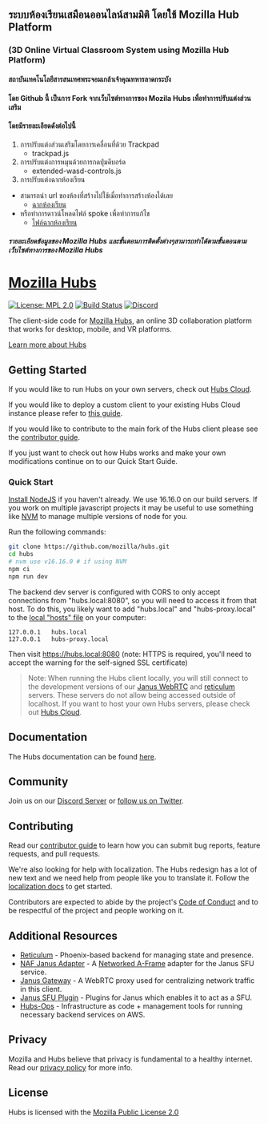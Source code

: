 ## ระบบห้องเรียนเสมือนออนไลน์สามมิติ โดยใช้ Mozilla Hub Platform
### (3D Online Virtual Classroom System using Mozilla Hub Platform)
#### สถาบันเทคโนโลยีสารสนเทศพระจอมเกล้าเจ้าคุณทหารลาดกระบัง

#### โดย Github นี้ เป็นการ Fork จากเว็บไซต์ทางการของ Mozila Hubs เพื่อทำการปรับแต่งส่วนเสริม
#### โดยมีรายละเอียดดังต่อไปนี้

1. การปรับแต่งส่วนเสริมโดยการเคลื่อนที่ด้วย Trackpad 
    * trackpad.js
2. การปรับแต่งการหมุนด้วยการกดปุ่มคีบอร์ด
    * extended-wasd-controls.js
3. การปรับแต่งฉากห้องเรียน 
+ สามารถนำ url ของห้องที่สร้างไปใช้เมื่อทำการสร้างห้องได้เลย
    * [ฉากห้องเรียน](https://hubs.mozilla.com/scenes/594JLfN) 
+ หรือทำการดาวน์โหลดไฟล์ spoke เพื่อทำการแก้ไข 
    * [ไฟล์ฉากห้องเรียน](https://drive.google.com/file/d/14k6hgLfrrNqrbJWl03pD2sKaLNhrGXwl/view)

##### รายละเอียดข้อมูลของ Mozilla Hubs และขั้นตอนการติดตั้งต่างๆสามารถทำได้ตามขั้นตอนตามเว็บไซต์ทางการของ Mozilla Hubs




# [Mozilla Hubs](https://hubs.mozilla.com/)

[![License: MPL 2.0](https://img.shields.io/badge/License-MPL%202.0-brightgreen.svg)](https://opensource.org/licenses/MPL-2.0) [![Build Status](https://travis-ci.org/mozilla/hubs.svg?branch=master)](https://travis-ci.org/mozilla/hubs) [![Discord](https://img.shields.io/discord/498741086295031808)](https://discord.gg/CzAbuGu)

The client-side code for [Mozilla Hubs](https://hubs.mozilla.com/), an online 3D collaboration platform that works for desktop, mobile, and VR platforms.

[Learn more about Hubs](https://hubs.mozilla.com/docs/welcome.html)

## Getting Started

If you would like to run Hubs on your own servers, check out [Hubs Cloud](https://hubs.mozilla.com/docs/hubs-cloud-intro.html).

If you would like to deploy a custom client to your existing Hubs Cloud instance please refer to [this guide](https://hubs.mozilla.com/docs/hubs-cloud-custom-clients.html).

If you would like to contribute to the main fork of the Hubs client please see the [contributor guide](./CONTRIBUTING.md).

If you just want to check out how Hubs works and make your own modifications continue on to our Quick Start Guide.

### Quick Start

[Install NodeJS](https://nodejs.org) if you haven't already. We use 16.16.0 on our build servers. If you work on multiple javascript projects it may be useful to use something like [NVM](https://github.com/nvm-sh/nvm) to manage multiple versions of node for you.

Run the following commands:

```bash
git clone https://github.com/mozilla/hubs.git
cd hubs
# nvm use v16.16.0 # if using NVM
npm ci
npm run dev
```

The backend dev server is configured with CORS to only accept connections from "hubs.local:8080", so you will need to access it from that host. To do this, you likely want to add "hubs.local" and "hubs-proxy.local" to the [local "hosts" file](https://phoenixnap.com/kb/how-to-edit-hosts-file-in-windows-mac-or-linux) on your computer:

```
127.0.0.1	hubs.local
127.0.0.1	hubs-proxy.local
```

Then visit https://hubs.local:8080 (note: HTTPS is required, you'll need to accept the warning for the self-signed SSL certificate)

> Note: When running the Hubs client locally, you will still connect to the development versions of our [Janus WebRTC](https://github.com/mozilla/janus-plugin-sfu) and [reticulum](https://github.com/mozilla/reticulum) servers. These servers do not allow being accessed outside of localhost. If you want to host your own Hubs servers, please check out [Hubs Cloud](https://hubs.mozilla.com/docs/hubs-cloud-intro.html).

## Documentation

The Hubs documentation can be found [here](https://hubs.mozilla.com/docs).

## Community

Join us on our [Discord Server](https://discord.gg/CzAbuGu) or [follow us on Twitter](https://twitter.com/MozillaHubs).

## Contributing

Read our [contributor guide](./CONTRIBUTING.md) to learn how you can submit bug reports, feature requests, and pull requests.

We're also looking for help with localization. The Hubs redesign has a lot of new text and we need help from people like you to translate it. Follow the [localization docs](./src/assets/locales/README.md) to get started.

Contributors are expected to abide by the project's [Code of Conduct](./CODE_OF_CONDUCT.md) and to be respectful of the project and people working on it.

## Additional Resources

* [Reticulum](https://github.com/mozilla/reticulum) - Phoenix-based backend for managing state and presence.
* [NAF Janus Adapter](https://github.com/mozilla/naf-janus-adapter) - A [Networked A-Frame](https://github.com/networked-aframe) adapter for the Janus SFU service.
* [Janus Gateway](https://github.com/meetecho/janus-gateway) - A WebRTC proxy used for centralizing network traffic in this client.
* [Janus SFU Plugin](https://github.com/mozilla/janus-plugin-sfu) - Plugins for Janus which enables it to act as a SFU.
* [Hubs-Ops](https://github.com/mozilla/hubs-ops) - Infrastructure as code + management tools for running necessary backend services on AWS.

## Privacy

Mozilla and Hubs believe that privacy is fundamental to a healthy internet. Read our [privacy policy](https://www.mozilla.org/en-US/privacy/hubs/) for more info.


## License

Hubs is licensed with the [Mozilla Public License 2.0](./LICENSE)

